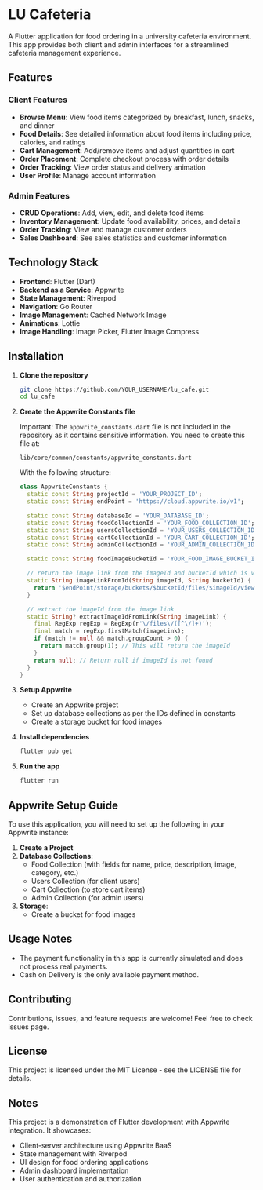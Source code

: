 # LU Cafeteria

A Flutter application for food ordering in a university cafeteria environment. This app provides both client and admin interfaces for a streamlined cafeteria management experience.

## Features

### Client Features

- **Browse Menu**: View food items categorized by breakfast, lunch, snacks, and dinner
- **Food Details**: See detailed information about food items including price, calories, and ratings
- **Cart Management**: Add/remove items and adjust quantities in cart
- **Order Placement**: Complete checkout process with order details
- **Order Tracking**: View order status and delivery animation
- **User Profile**: Manage account information

### Admin Features

- **CRUD Operations**: Add, view, edit, and delete food items
- **Inventory Management**: Update food availability, prices, and details
- **Order Tracking**: View and manage customer orders
- **Sales Dashboard**: See sales statistics and customer information

## Technology Stack

- **Frontend**: Flutter (Dart)
- **Backend as a Service**: Appwrite
- **State Management**: Riverpod
- **Navigation**: Go Router
- **Image Management**: Cached Network Image
- **Animations**: Lottie
- **Image Handling**: Image Picker, Flutter Image Compress

## Installation

1. **Clone the repository**

   ```bash
   git clone https://github.com/YOUR_USERNAME/lu_cafe.git
   cd lu_cafe
   ```

2. **Create the Appwrite Constants file**

   Important: The `appwrite_constants.dart` file is not included in the repository as it contains sensitive information. You need to create this file at:

   ```
   lib/core/common/constants/appwrite_constants.dart
   ```

   With the following structure:

   ```dart
   class AppwriteConstants {
     static const String projectId = 'YOUR_PROJECT_ID';
     static const String endPoint = 'https://cloud.appwrite.io/v1';

     static const String databaseId = 'YOUR_DATABASE_ID';
     static const String foodCollectionId = 'YOUR_FOOD_COLLECTION_ID';
     static const String usersCollectionId = 'YOUR_USERS_COLLECTION_ID';
     static const String cartCollectionId = 'YOUR_CART_COLLECTION_ID';
     static const String adminCollectionId = 'YOUR_ADMIN_COLLECTION_ID';

     static const String foodImageBucketId = 'YOUR_FOOD_IMAGE_BUCKET_ID';

     // return the image link from the imageId and bucketId which is viewable through network request
     static String imageLinkFromId(String imageId, String bucketId) {
       return '$endPoint/storage/buckets/$bucketId/files/$imageId/view?project=$projectId';
     }

     // extract the imageId from the image link
     static String? extractImageIdFromLink(String imageLink) {
       final RegExp regExp = RegExp(r'\/files\/([^\/]+)');
       final match = regExp.firstMatch(imageLink);
       if (match != null && match.groupCount > 0) {
         return match.group(1); // This will return the imageId
       }
       return null; // Return null if imageId is not found
     }
   }
   ```

3. **Setup Appwrite**

   - Create an Appwrite project
   - Set up database collections as per the IDs defined in constants
   - Create a storage bucket for food images

4. **Install dependencies**

   ```bash
   flutter pub get
   ```

5. **Run the app**
   ```bash
   flutter run
   ```

## Appwrite Setup Guide

To use this application, you will need to set up the following in your Appwrite instance:

1. **Create a Project**
2. **Database Collections**:
   - Food Collection (with fields for name, price, description, image, category, etc.)
   - Users Collection (for client users)
   - Cart Collection (to store cart items)
   - Admin Collection (for admin users)
3. **Storage**:
   - Create a bucket for food images

## Usage Notes

- The payment functionality in this app is currently simulated and does not process real payments.
- Cash on Delivery is the only available payment method.

## Contributing

Contributions, issues, and feature requests are welcome! Feel free to check issues page.

## License

This project is licensed under the MIT License - see the LICENSE file for details.

## Notes

This project is a demonstration of Flutter development with Appwrite integration. It showcases:

- Client-server architecture using Appwrite BaaS
- State management with Riverpod
- UI design for food ordering applications
- Admin dashboard implementation
- User authentication and authorization
